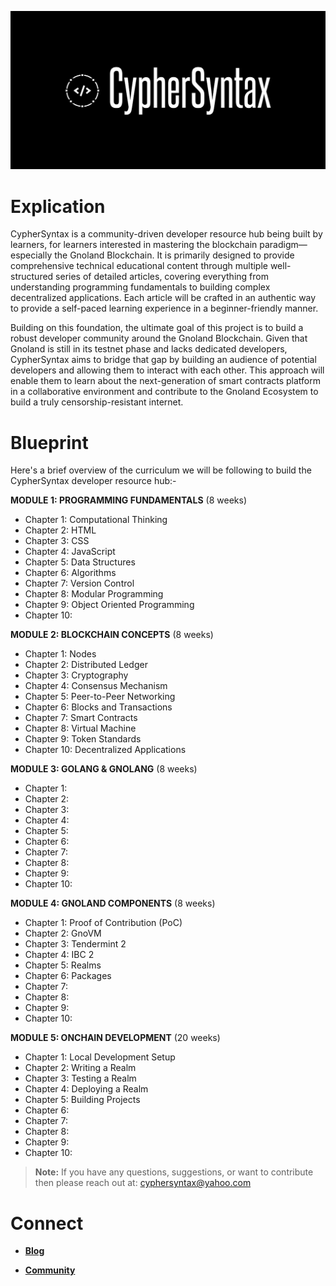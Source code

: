 ![Alt Image](https://github.com/Danish-Mahboob/CypherSyntax/blob/59c7984cfa85a5f215d67bdd50527b515f7880ed/Banner.jpg)
# Explication
CypherSyntax is a community-driven developer resource hub being built by learners, for learners interested in mastering the blockchain paradigm—especially the Gnoland Blockchain. It is primarily designed to provide comprehensive technical educational content through multiple well-structured series of detailed articles, covering everything from understanding programming fundamentals to building complex decentralized applications. Each article will be crafted in an authentic way to provide a self-paced learning experience in a beginner-friendly manner.

Building on this foundation, the ultimate goal of this project is to build a robust developer community around the Gnoland Blockchain. Given that Gnoland is still in its testnet phase and lacks dedicated developers, CypherSyntax aims to bridge that gap by building an audience of potential developers and allowing them to interact with each other. This approach will enable them to learn about the next-generation of smart contracts platform in a collaborative environment and contribute to the Gnoland Ecosystem to build a truly censorship-resistant internet.



# Blueprint
Here's a brief overview of the curriculum we will be following to build the CypherSyntax developer resource hub:-

__MODULE 1: PROGRAMMING FUNDAMENTALS__    (8 weeks)
+ Chapter 1: Computational Thinking
+ Chapter 2: HTML 
+ Chapter 3: CSS
+ Chapter 4: JavaScript
+ Chapter 5: Data Structures
+ Chapter 6: Algorithms
+ Chapter 7: Version Control
+ Chapter 8: Modular Programming
+ Chapter 9: Object Oriented Programming
+ Chapter 10: 

__MODULE 2: BLOCKCHAIN CONCEPTS__    (8 weeks)
+ Chapter 1: Nodes
+ Chapter 2: Distributed Ledger
+ Chapter 3: Cryptography
+ Chapter 4: Consensus Mechanism
+ Chapter 5: Peer-to-Peer Networking
+ Chapter 6: Blocks and Transactions
+ Chapter 7: Smart Contracts
+ Chapter 8: Virtual Machine
+ Chapter 9: Token Standards
+ Chapter 10: Decentralized Applications

__MODULE 3: GOLANG & GNOLANG__    (8 weeks)
+ Chapter 1: 
+ Chapter 2:
+ Chapter 3:
+ Chapter 4:
+ Chapter 5:
+ Chapter 6:
+ Chapter 7:
+ Chapter 8:
+ Chapter 9: 
+ Chapter 10:

__MODULE 4: GNOLAND COMPONENTS__    (8 weeks)
+ Chapter 1: Proof of Contribution (PoC)
+ Chapter 2: GnoVM
+ Chapter 3: Tendermint 2
+ Chapter 4: IBC 2
+ Chapter 5: Realms
+ Chapter 6: Packages
+ Chapter 7:
+ Chapter 8:
+ Chapter 9:
+ Chapter 10:

__MODULE 5: ONCHAIN DEVELOPMENT__    (20 weeks)
+ Chapter 1: Local Development Setup
+ Chapter 2: Writing a Realm
+ Chapter 3: Testing a Realm
+ Chapter 4: Deploying a Realm
+ Chapter 5: Building Projects
+ Chapter 6:
+ Chapter 7:
+ Chapter 8:
+ Chapter 9:
+ Chapter 10:

>__Note:__ If you have any questions, suggestions, or want to contribute then please reach out at: cyphersyntax@yahoo.com


# Connect
+ __[Blog](https://medium.com/@cyphersyntax)__

+ __[Community](https://https://t.me/cyphersyntax)__

